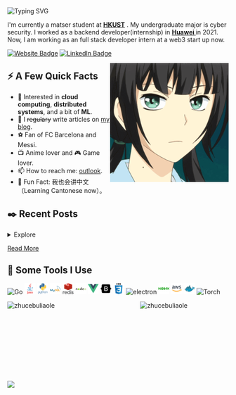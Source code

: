 <!-- ### Hi there 👋 -->

<!--
**zhucebuliaole/zhucebuliaole** is a ✨ _special_ ✨ repository because its `README.md` (this file) appears on your GitHub profile.

Here are some ideas to get you started:

- 🔭 I’m currently working on ...
- 🌱 I’m currently learning ...
- 👯 I’m looking to collaborate on ...
- 🤔 I’m looking for help with ...
- 💬 Ask me about ...
- 📫 How to reach me: ...
- 😄 Pronouns: ...
- ⚡ Fun fact: ...
-->
<img src="https://readme-typing-svg.demolab.com?font=Fira+Code&duration=2000&pause=1&color=F731CB&multiline=true&width=435&height=60&lines=Qile(Kyle)+Here+%F0%9F%91%8B!;Have+a+good+day+%3A)" alt="Typing SVG" />
<!-- <h2>Hey 👋, I'm <a href="https://lele233.tech/about/">QIle(Kyle) Liang</a></h2> -->
<p>I'm currently a matser student at <strong><a href="https://hkust.edu.hk/">HKUST</a></strong> . My undergraduate major is cyber security. I worked as a backend developer(internship) in <strong> <a href="https://www.huawei.com/en/"> Huawei </a></strong>in 2021. Now, I am working as an full stack developer intern at a web3 start up now.</p>
<p><a href="https://lele233.tech/about/"><img src="https://img.shields.io/badge/-lele2333.tech-4E69C8?style=flat-square&amp;labelColor=4E69C8&amp;logo=Firefox&amp;link=https://lele233.tech" alt="Website Badge"></a>
 <a href="https://www.linkedin.com/in/qile-liang-89b178194/"><img src="https://img.shields.io/badge/-@Qile Liang-0077B5?style=flat-square&amp;labelColor=0077B5&amp;logo=LinkedIn&amp;link=https://www.linkedin.com/in/qile-liang-89b178194/" alt="LinkedIn Badge"></a> 
</p>
<!-- <p><img src="https://visitor-badge.glitch.me/badge?page_id=zhucebuliaole.zhucebuliaole" alt="visitors"></p> -->
<!-- <p>🍌 Don't forget to get some Potassium 🍌</p> -->
<img align="right" src="./img/qianhe.gif" />
<h2>⚡️ A Few Quick Facts</h2>
<ul>
<!-- <li>🔭 I’m currently working on <a href="https://github.com/Spiderpig86/Cirrus">Cirrus</a>.</li> -->
<li>🧐 Interested in <strong>cloud computing</strong>, <strong>distributed systems</strong>, and a bit of <strong>ML</strong>.</li>
<!-- <li>👨‍💻 Most of my projects are available on <a href="https://github.com/Spiderpig86">Github</a>.</li> -->
<li>📝 I <del>regulary</del> write articles on <a href="https://lele233.tech">my blog</a>.</li>
<li>⚽️ Fan of FC Barcelona and Messi.</li>
<li>📺 Anime lover and 🎮 Game lover.</li>
<li>📫 How to reach me: <a href="mailto:liangqile@outlook.com">outlook</a>.</li>
<!-- <li>📙 Check out my <a href="https://www.stanleylim.me/resume/resume.pdf">resume</a>.</li> -->
<li>🎉 Fun Fact: 我也会讲中文（Learning Cantonese now）。</li>
</ul>
<h2>✒️ Recent Posts</h2>
<details>
    <summary>Explore</summary>
    <li><a target="_blank" href="https://lele233.tech/2023/04/07/electron-require-is-not-defined/">electron require is not defined — 04-27, 2023</a></li>
    <li><a target="_blank" href="https://lele233.tech/2023/03/06/coredns%E6%8F%92%E4%BB%B6%E5%8E%9F%E7%90%86%E4%B8%8Ecorefile%E5%8E%9F%E7%90%86/">coredns插件原理与corefile原理
</a></li>
</details>
<p><a target="_blank" href="https://lele233.tech">Read More</a></p>
<h2>🚀 Some Tools I Use</h2>
<p align="left">
<!-- <img src="https://raw.githubusercontent.com/devicons/devicon/master/icons/react/react-original-wordmark.svg" alt="react" width="25" height="25" /> -->
<img src="https://cdn.jsdelivr.net/gh/devicons/devicon/icons/go/go-original.svg" alt="Go" width="25" height="25" />
<img src="https://raw.githubusercontent.com/devicons/devicon/master/icons/java/java-original-wordmark.svg" alt="java" width="25" height="25" />
<img src="https://raw.githubusercontent.com/devicons/devicon/master/icons/python/python-original-wordmark.svg" alt="python" width="25" height="25" />
<img src="https://raw.githubusercontent.com/devicons/devicon/master/icons/mysql/mysql-original-wordmark.svg" alt="mysql" width="25" height="25" />
<img src="https://raw.githubusercontent.com/devicons/devicon/master/icons/redis/redis-original-wordmark.svg" alt="redis" width="25" height="25" />
<img src="https://raw.githubusercontent.com/devicons/devicon/master/icons/nodejs/nodejs-original-wordmark.svg" alt="nodejs" width="25" height="25" />
<!-- <img src="https://raw.githubusercontent.com/devicons/devicon/master/icons/angularjs/angularjs-original.svg" alt="angular-js" width="25" height="25" /> -->
<img src="https://raw.githubusercontent.com/devicons/devicon/master/icons/vuejs/vuejs-original.svg" alt="vue" width="25" height="25" />
<img src="https://raw.githubusercontent.com/devicons/devicon/master/icons/bootstrap/bootstrap-plain.svg" alt="bootstrap" width="25" height="25" />
<img src="https://raw.githubusercontent.com/devicons/devicon/master/icons/css3/css3-original-wordmark.svg" alt="css3" width="25" height="25" />
<!-- <img src="https://raw.githubusercontent.com/devicons/devicon/master/icons/gulp/gulp-plain.svg" alt="gulp" width="25" height="25" /> -->
<!-- <img src="https://raw.githubusercontent.com/devicons/devicon/master/icons/javascript/javascript-original.svg" alt="javascript" width="25" height="25" /> -->
<!-- <img src="https://raw.githubusercontent.com/devicons/devicon/master/icons/typescript/typescript-original.svg" alt="typescript" width="25" height="25" /> -->
<!-- <img src="https://raw.githubusercontent.com/devicons/devicon/master/icons/dot-net/dot-net-original.svg" alt=".NET" width="25" height="25" /> -->
<!-- <img src="https://raw.githubusercontent.com/devicons/devicon/master/icons/mongodb/mongodb-original.svg" alt="mongodb" width="25" height="25" /> -->
<img src="https://cdn.jsdelivr.net/gh/devicons/devicon/icons/electron/electron-original.svg" alt="electron" width="25" height="25" />
<!-- <img src="https://www.vectorlogo.zone/logos/springio/springio-icon.svg" alt="spring" width="25" height="25" /> -->
<img src="https://raw.githubusercontent.com/devicons/devicon/master/icons/nginx/nginx-original.svg" alt="nginx" width="25" height="25" />
<!-- <img src="https://raw.githubusercontent.com/devicons/devicon/master/icons/cucumber/cucumber-plain.svg" alt="cucumber" width="25" height="25" /> -->
<!-- <img src="https://raw.githubusercontent.com/devicons/devicon/master/icons/heroku/heroku-plain.svg" alt="heroku" width="25" height="25" />
<img src="https://raw.githubusercontent.com/devicons/devicon/master/icons/travis/travis-plain.svg" alt="travis" width="25" height="25" /> -->
<img src="https://raw.githubusercontent.com/github/explore/80688e429a7d4ef2fca1e82350fe8e3517d3494d/topics/aws/aws.png" alt="aws" width="25" height="25" />
<!-- <img src="https://www.vectorlogo.zone/logos/google_cloud/google_cloud-icon.svg" alt="gcp" width="25" height="25" /> -->
<img src="https://raw.githubusercontent.com/devicons/devicon/master/icons/docker/docker-original.svg" alt="Docker" width="25" height="25" />
<!-- <img src="https://www.vectorlogo.zone/logos/kubernetes/kubernetes-icon.svg" alt="Kubernetes" width="25" height="25" /> --> 
<img src="https://cdn.jsdelivr.net/gh/devicons/devicon/icons/pytorch/pytorch-original.svg"alt="Torch" width="25" height="25"  />
</p>

<div style="display: flex;">
  <img src="https://github-readme-stats.vercel.app/api?username=zhucebuliaole&show_icons=true&count_private=true&theme=radical" alt="zhucebuliaole" style="width: 60%;">
  <img src="https://github-readme-stats.vercel.app/api/top-langs/?username=zhucebuliaole&layout=compact&theme=radical" alt="zhucebuliaole" style="width: 35%; height: 180px;">
</div>

<img src="https://github-readme-activity-graph.cyclic.app/graph?username=zhucebuliaole&theme=rogue"> 

